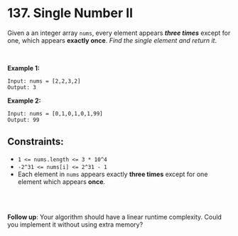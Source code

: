 # 137. Single Number II

Given a an integer array `nums`, every element appears _**three times**_ except for one, which appears **exactly once**. *Find the single element and return it*.

<br/>

**Example 1:**

    Input: nums = [2,2,3,2]
    Output: 3

**Example 2:**

    Input: nums = [0,1,0,1,0,1,99]
    Output: 99

## Constraints:

* `1 <= nums.length <= 3 * 10^4`
* `-2^31 <= nums[i] <= 2^31 - 1`
* Each element in `nums` appears exactly **three times** except for one element which appears **once**.  

<br/><br/>

**Follow up**: Your algorithm should have a linear runtime complexity. Could you implement it without using extra memory?  

